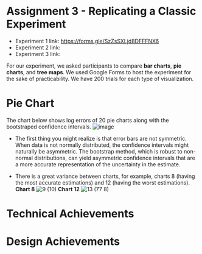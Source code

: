 Assignment 3 - Replicating a Classic Experiment  
===
* Experiment 1 link: https://forms.gle/SzZsSXLjd8DFFFNX6
* Experiment 2 link:
* Experiment 3 link:

For our experiment, we asked participants to compare **bar charts**, **pie charts**, and **tree maps**. We used Google Forms to host the experiment for the sake of practicability. We have 200 trials for each type of visualization.

Pie Chart
===
The chart below shows log errors of 20 pie charts along with the bootstraped confidence intervals.
![image](https://github.com/OzgeAygul/a3-Experiment/assets/77694285/63606e13-3390-4c79-aa56-af9f3aae9c5c)
* The first thing you might realize is that error bars are not symmetric. When data is not normally distributed, the confidence intervals might naturally be asymmetric. The bootstrap method, which is robust to non-normal distributions, can yield asymmetric confidence intervals that are a more accurate representation of the uncertainty in the estimate.

* There is a great variance between charts, for example, charts 8 (having the most accurate estimations) and 12 (having the worst estimations).
**Chart 8**
![9 (10)](https://github.com/OzgeAygul/a3-Experiment/assets/77694285/bc496848-e379-43ba-9690-0a2721d3d2be)
**Chart 12**
![13 (77 8)](https://github.com/OzgeAygul/a3-Experiment/assets/77694285/d1bc3ab7-13f0-4e91-b68f-c557752c6d36)




Technical Achievements
===


Design Achievements
===

